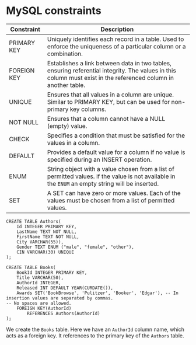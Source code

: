 # MySQL constraints


| Constraint  | Description                                                                                                                                                    |
| ----------- | -------------------------------------------------------------------------------------------------------------------------------------------------------------- |
| PRIMARY KEY | Uniquely identifies each record in a table. Used to enforce the uniqueness of a particular column or a combination.                                            |
| FOREIGN KEY | Establishes a link between data in two tables, ensuring referential integrity. The values in this column must exist in the referenced column in another table. |
| UNIQUE      | Ensures that all values in a column are unique. Similar to PRIMARY KEY, but can be used for non-primary key columns.                                           |
| NOT NULL    | Ensures that a column cannot have a NULL (empty) value.                                                                                                        |
| CHECK       | Specifies a condition that must be satisfied for the values in a column.                                                                                       |
| DEFAULT     | Provides a default value for a column if no value is specified during an INSERT operation.                                                                     |
| ENUM        | String object with a value chosen from a list of permitted values. if the value is not available in the `ENUM` an empty string will be inserted.               |
| SET         | A SET can have zero or more values. Each of the values must be chosen from a list of permitted values.                                                         |



```mysql
CREATE TABLE Authors(
	Id INTEGER PRIMARY KEY, 
	LastName TEXT NOT NULL,
	FirstName TEXT NOT NULL, 
	City VARCHAR(55)),
	Gender TEXT ENUM ("male", "female", "other"),
	CIN VARCHAR(30) UNIQUE
);

CREATE TABLE Books(
	BookId INTEGER PRIMARY KEY, 
	Title VARCHAR(50),
    AuthorId INTEGER,
    Released INT DEFAULT YEAR(CURDATE()),
    Awards SET('BookBrowse', 'Pulitzer', 'Booker', 'Edgar'), -- In insertion values are separated by commas.                                                                      -- No spaces are allowed.
    FOREIGN KEY(AuthorId)
	    REFERENCES Authors(AuthorId)
);
```

We create the `Books` table. Here we have an `AuthorId` column name, which acts as a foreign key. It references to the primary key of the `Authors` table.
